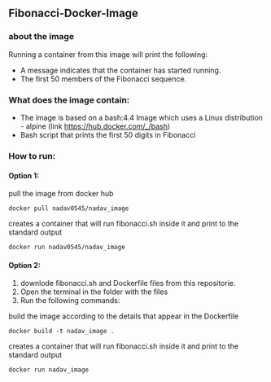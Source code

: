 ## Fibonacci-Docker-Image

### about the image

Running a container from this image will print the following:
* A message indicates that the container has started running.
* The first 50 members of the Fibonacci sequence.


### What does the image contain:
* The image is based on a bash:4.4 Image which uses a Linux distribution - alpine (link https://hub.docker.com/_/bash)
* Bash script that prints the first 50 digits in Fibonacci


### How to run:
#### Option 1:

   pull the image from docker hub

 ```
 docker pull nadav0545/nadav_image
  ```
  creates a container that will run fibonacci.sh inside it and print to the standard output

  ```
 docker run nadav0545/nadav_image 
  ```


#### Option 2:
1. downlode fibonacci.sh and Dockerfile files from this repositorie.
2. Open the terminal in the folder with the files
3. Run the following commands:

 build the image according to the details that appear in the Dockerfile
 ```
 docker build -t nadav_image .      
 ```
 creates a container that will run fibonacci.sh inside it and print to the standard output

 ```
 docker run nadav_image   
  ```
  
